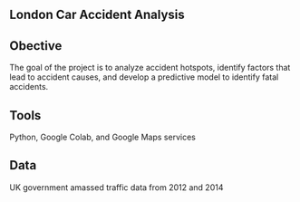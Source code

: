 ## London Car Accident Analysis
## Obective 
The goal of the project is to analyze accident hotspots, identify factors that lead to accident causes, and develop a predictive model to identify fatal accidents.

## Tools

Python, Google Colab, and Google Maps services

## Data 
UK government amassed traffic data from 2012 and 2014

